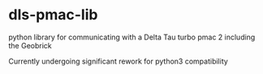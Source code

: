 # dls-pmac-lib
python library for communicating with a Delta Tau turbo pmac 2 including the Geobrick

Currently undergoing significant rework for python3 compatibility
